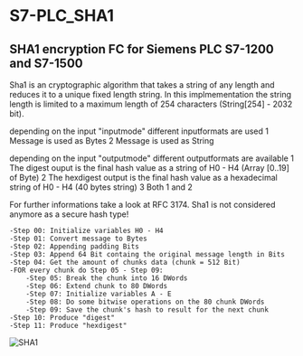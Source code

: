 # S7-PLC_SHA1
## SHA1 encryption FC for Siemens PLC S7-1200 and S7-1500

Sha1 is an cryptographic algorithm that takes a string of any length and reduces it to a unique fixed length string. 
In this implmementation the string length is limited to a maximum length of 254 characters (String[254] - 2032 bit).

depending on the input "inputmode" different inputformats are used
1   Message is used as Bytes
2   Message is used as String

depending on the input "outputmode" different outputformats are available
1   The digest ouput is the final hash value as a string of H0 - H4 (Array [0..19] of Byte)
2   The hexdigest output is the final hash value as a hexadecimal string of H0 - H4 (40 bytes string)
3   Both 1 and 2

For further informations take a look at RFC 3174.
Sha1 is not considered anymore as a secure hash type!

	-Step 00: Initialize variables H0 - H4
	-Step 01: Convert message to Bytes
	-Step 02: Appending padding Bits
	-Step 03: Append 64 Bit containg the original message length in Bits
	-Step 04: Get the amount of chunks data (chunk = 512 Bit)
	-FOR every chunk do Step 05 - Step 09:
	    -Step 05: Break the chunk into 16 DWords
	    -Step 06: Extend chunk to 80 DWords
	    -Step 07: Initialize variables A - E
	    -Step 08: Do some bitwise operations on the 80 chunk DWords
	    -Step 09: Save the chunk's hash to result for the next chunk
	-Step 10: Produce "digest"
	-Step 11: Produce "hexdigest"
  
![SHA1](https://github.com/user-attachments/assets/2111ad81-4ee9-48f0-b39c-312c828c9f75)


